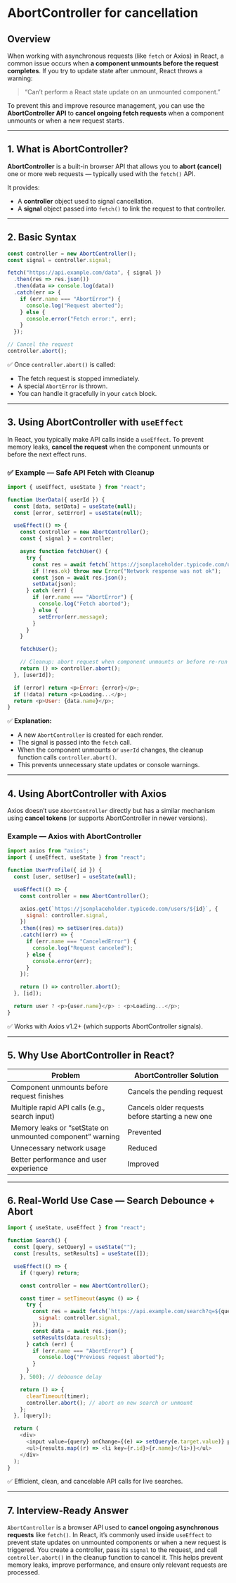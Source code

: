# AbortController for cancellation

## Overview

When working with asynchronous requests (like `fetch` or Axios) in React, a common issue occurs when **a component unmounts before the request completes**.
If you try to update state after unmount, React throws a warning:

> “Can’t perform a React state update on an unmounted component.”

To prevent this and improve resource management, you can use the **AbortController API** to **cancel ongoing fetch requests** when a component unmounts or when a new request starts.

---

## 1. What is AbortController?

**AbortController** is a built-in browser API that allows you to **abort (cancel)** one or more web requests — typically used with the `fetch()` API.

It provides:

* A **controller** object used to signal cancellation.
* A **signal** object passed into `fetch()` to link the request to that controller.

---

## 2. Basic Syntax

```javascript
const controller = new AbortController();
const signal = controller.signal;

fetch("https://api.example.com/data", { signal })
  .then(res => res.json())
  .then(data => console.log(data))
  .catch(err => {
    if (err.name === "AbortError") {
      console.log("Request aborted");
    } else {
      console.error("Fetch error:", err);
    }
  });

// Cancel the request
controller.abort();
```

✅ Once `controller.abort()` is called:

* The fetch request is stopped immediately.
* A special `AbortError` is thrown.
* You can handle it gracefully in your `catch` block.

---

## 3. Using AbortController with `useEffect`

In React, you typically make API calls inside a `useEffect`.
To prevent memory leaks, **cancel the request** when the component unmounts or before the next effect runs.

### ✅ Example — Safe API Fetch with Cleanup

```javascript
import { useEffect, useState } from "react";

function UserData({ userId }) {
  const [data, setData] = useState(null);
  const [error, setError] = useState(null);

  useEffect(() => {
    const controller = new AbortController();
    const { signal } = controller;

    async function fetchUser() {
      try {
        const res = await fetch(`https://jsonplaceholder.typicode.com/users/${userId}`, { signal });
        if (!res.ok) throw new Error("Network response was not ok");
        const json = await res.json();
        setData(json);
      } catch (err) {
        if (err.name === "AbortError") {
          console.log("Fetch aborted");
        } else {
          setError(err.message);
        }
      }
    }

    fetchUser();

    // Cleanup: abort request when component unmounts or before re-run
    return () => controller.abort();
  }, [userId]);

  if (error) return <p>Error: {error}</p>;
  if (!data) return <p>Loading...</p>;
  return <p>User: {data.name}</p>;
}
```

✅ **Explanation:**

* A new `AbortController` is created for each render.
* The signal is passed into the `fetch` call.
* When the component unmounts or `userId` changes, the cleanup function calls `controller.abort()`.
* This prevents unnecessary state updates or console warnings.

---

## 4. Using AbortController with Axios

Axios doesn’t use `AbortController` directly but has a similar mechanism using **cancel tokens** (or supports AbortController in newer versions).

### Example — Axios with AbortController

```javascript
import axios from "axios";
import { useEffect, useState } from "react";

function UserProfile({ id }) {
  const [user, setUser] = useState(null);

  useEffect(() => {
    const controller = new AbortController();

    axios.get(`https://jsonplaceholder.typicode.com/users/${id}`, {
      signal: controller.signal,
    })
    .then((res) => setUser(res.data))
    .catch((err) => {
      if (err.name === "CanceledError") {
        console.log("Request canceled");
      } else {
        console.error(err);
      }
    });

    return () => controller.abort();
  }, [id]);

  return user ? <p>{user.name}</p> : <p>Loading...</p>;
}
```

✅ Works with Axios v1.2+ (which supports AbortController signals).

---

## 5. Why Use AbortController in React?

| Problem                                                   | AbortController Solution                         |
| --------------------------------------------------------- | ------------------------------------------------ |
| Component unmounts before request finishes                | Cancels the pending request                      |
| Multiple rapid API calls (e.g., search input)             | Cancels older requests before starting a new one |
| Memory leaks or “setState on unmounted component” warning | Prevented                                        |
| Unnecessary network usage                                 | Reduced                                          |
| Better performance and user experience                    | Improved                                         |

---

## 6. Real-World Use Case — Search Debounce + Abort

```javascript
import { useState, useEffect } from "react";

function Search() {
  const [query, setQuery] = useState("");
  const [results, setResults] = useState([]);

  useEffect(() => {
    if (!query) return;

    const controller = new AbortController();

    const timer = setTimeout(async () => {
      try {
        const res = await fetch(`https://api.example.com/search?q=${query}`, {
          signal: controller.signal,
        });
        const data = await res.json();
        setResults(data.results);
      } catch (err) {
        if (err.name === "AbortError") {
          console.log("Previous request aborted");
        }
      }
    }, 500); // debounce delay

    return () => {
      clearTimeout(timer);
      controller.abort(); // abort on new search or unmount
    };
  }, [query]);

  return (
    <div>
      <input value={query} onChange={(e) => setQuery(e.target.value)} placeholder="Search..." />
      <ul>{results.map((r) => <li key={r.id}>{r.name}</li>)}</ul>
    </div>
  );
}
```

✅ Efficient, clean, and cancelable API calls for live searches.

---

## 7. Interview-Ready Answer

`AbortController` is a browser API used to **cancel ongoing asynchronous requests** like `fetch()`.
In React, it’s commonly used inside `useEffect` to prevent state updates on unmounted components or when a new request is triggered.
You create a controller, pass its `signal` to the request, and call `controller.abort()` in the cleanup function to cancel it.
This helps prevent memory leaks, improve performance, and ensure only relevant requests are processed.
